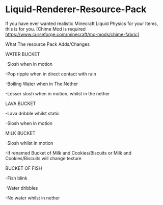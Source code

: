 # Liquid-Renderer-Resource-Pack
If you have ever wanted realistic Minecraft Liquid Physics for your Items, this is for you. [Chime Mod is required https://www.curseforge.com/minecraft/mc-mods/chime-fabric]


What The resource Pack Adds/Changes

WATER BUCKET

-Slosh when in motion

-Pop ripple when in direct contact with rain

-Boiling Water when in The Nether

-Lesser slosh when in motion, whilst in the nether

LAVA BUCKET

-Lava dribble whilst static

-Slosh when in motion

MILK BUCKET

-Slosh whilst in motion

-If renamed Bucket of Milk and Cookies/Biscuits or Milk and Cookies/Biscuits will change texture

BUCKET OF FISH

-Fish blink

-Water dribbles

-No water whilst in nether
